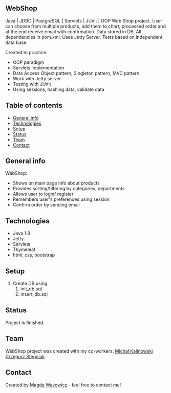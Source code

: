 ## WebShop
Java | JDBC | PostgreSQL | Servlets | JUnit | OOP
Web Shop project. User can choose from multiple products, add them to chart, processed order and at the end receive email with confirmation. Data stored in DB.
All dependencies in pom.xml. Uses Jetty Server.
Tests based on independent data base.

Created to practice:
* OOP paradigm
* Servlets implementation
* Data Access Object pattern, Singleton pattern, MVC pattern
* Work with Jetty server
* Testing with JUnit
* Using sessions, hashing data, validate data

## Table of contents
* [General info](#general-info)
* [Technologies](#technologies)
* [Setup](#setup)
* [Status](#status)
* [Team](#team)
* [Contact](#contact)

## General info
WebShop:
* Shows on main page info about products
* Provides sorting/filtering by categories, departments
* Allows user to login/ register
* Remembers user's preferences using session
* Confirm order by sending email

## Technologies
* Java 1.8
* Jetty
* Servlets
* Thymeleaf
* html, css, bootstrap

## Setup
1. Create DB using:
    1. init_db.sql
    2. insert_db.sql

## Status
Project is finished.

## Team
WebShop project was created with my co-workers:
[Michał Kalinowski](https://github.com/KALIWWA)
[Grzegorz Stępniak](https://github.com/grzechu31)

## Contact
Created by [Magda Wąsowicz](mailto:mw23127@gmail.com) - feel free to contact me!
